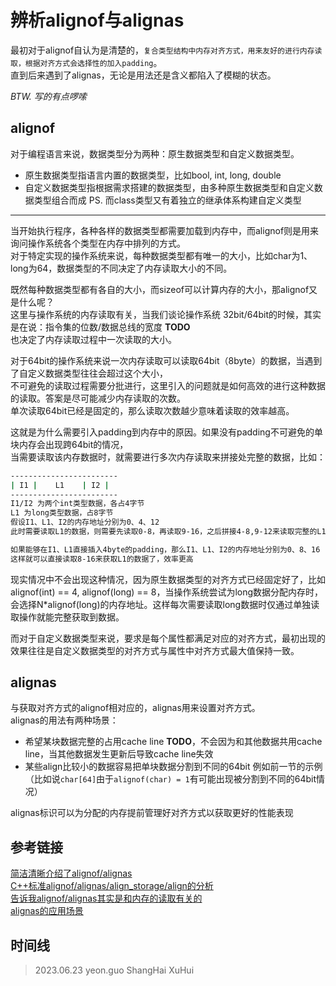 # 辨析alignof与alignas
最初对于alignof自认为是清楚的，`复合类型结构中内存对齐方式，用来友好的进行内存读取，根据对齐方式会选择性的加入padding`。  
直到后来遇到了alignas，无论是用法还是含义都陷入了模糊的状态。  

*BTW. 写的有点啰嗦*

## alignof
对于编程语言来说，数据类型分为两种：原生数据类型和自定义数据类型。  
- 原生数据类型指语言内置的数据类型，比如bool, int, long, double
- 自定义数据类型指根据需求搭建的数据类型，由多种原生数据类型和自定义数据类型组合而成
PS. 而class类型又有着独立的继承体系构建自定义类型  
---
当开始执行程序，各种各样的数据类型都需要加载到内存中，而alignof则是用来询问操作系统各个类型在内存中排列的方式。  
对于特定实现的操作系统来说，每种数据类型都有唯一的大小，比如char为1、long为64，数据类型的不同决定了内存读取大小的不同。  

既然每种数据类型都有各自的大小，而sizeof可以计算内存的大小，那alignof又是什么呢？  
这里与操作系统的内存读取有关，当我们谈论操作系统 32bit/64bit的时候，其实是在说：指令集的位数/数据总线的宽度 **TODO**  
也决定了内存读取过程中一次读取的大小。  

对于64bit的操作系统来说一次内存读取可以读取64bit（8byte）的数据，当遇到了自定义数据类型往往会超过这个大小，  
不可避免的读取过程需要分批进行，这里引入的问题就是如何高效的进行这种数据的读取。答案是尽可能减少内存读取的次数。  
单次读取64bit已经是固定的，那么读取次数越少意味着读取的效率越高。  

这就是为什么需要引入padding到内存中的原因。如果没有padding不可避免的单块内存会出现跨64bit的情况，  
当需要读取该内存数据时，就需要进行多次内存读取来拼接处完整的数据，比如：
```bash
------------------------
| I1 |    L1    | I2 |
------------------------
I1/I2 为两个int类型数据，各占4字节
L1 为long类型数据，占8字节
假设I1、L1、I2的内存地址分别为0、4、12
此时需要读取L1的数据，则需要先读取0-8，再读取9-16，之后拼接4-8,9-12来读取完整的L1的数据

如果能够在I1、L1直接插入4byte的padding，那么I1、L1、I2的内存地址分别为0、8、16
这样就可以直接读取8-16来获取L1的数据了，效率更高
```

现实情况中不会出现这种情况，因为原生数据类型的对齐方式已经固定好了，比如alignof(int) == 4, alignof(long) == 8，当操作系统尝试为long数据分配内存时，  
会选择N*alignof(long)的内存地址。这样每次需要读取long数据时仅通过单独读取操作就能完整获取到数据。  

而对于自定义数据类型来说，要求是每个属性都满足对应的对齐方式，最初出现的效果往往是自定义数据类型的对齐方式与属性中对齐方式最大值保持一致。

## alignas
与获取对齐方式的alignof相对应的，alignas用来设置对齐方式。  
alignas的用法有两种场景：
- 希望某块数据完整的占用cache line **TODO**，不会因为和其他数据共用cache line，当其他数据发生更新后导致cache line失效
- 某些align比较小的数据容易把单块数据分割到不同的64bit 例如前一节的示例（比如说`char[64]`由于`alignof(char) = 1`有可能出现被分割到不同的64bit情况）

alignas标识可以为分配的内存提前管理好对齐方式以获取更好的性能表现

## 参考链接
[简洁清晰介绍了alignof/alignas](http://georgeflanagin.com/alignas.php)  
[C++标准alignof/alignas/align_storage/align的分析](https://szza.github.io/2022/01/01/C++/0_align/)  
[告诉我alignof/alignas其实是和内存的读取有关的](https://yangwang.hk/?p=773)  
[alignas的应用场景](https://stackoverflow.com/questions/45478824/c-alignment-when-to-use-alignas)  

## 时间线
> 2023.06.23 yeon.guo ShangHai XuHui 

